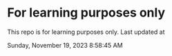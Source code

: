 # For learning purposes only
This repo is for learning purposes only.
Last updated at

Sunday, November 19, 2023 8:58:45 AM

